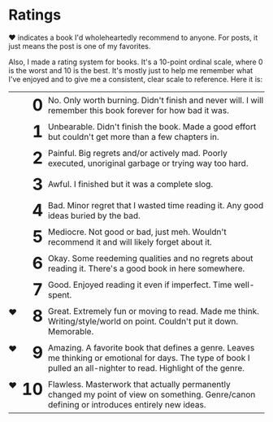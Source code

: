 # Ratings

♥ indicates a book I'd wholeheartedly recommend to anyone. For posts, it just means the post is one of my favorites.

Also, I made a rating system for books. It's a 10-point ordinal scale, where 0 is the worst and 10 is the best. It's mostly just to help me remember what I've enjoyed and to give me a consistent, clear scale to reference. Here it is:

<style type="text/css">
  table .heart {
    text-align:right;
    vertical-align:top;
    padding:8px 0;
  }
  table .rating {
    font-size:2rem;
    text-align:right;
    vertical-align:top;
    font-weight:bold;
    white-space:pre;
    padding:6px 10px;
  }
  table td {
    padding: 6px 0;
  }
</style>

<table>
  <tr>
    <td class="heart"></td>
    <td class="rating">0</td>
    <td>No. Only worth burning. Didn't finish and never will. I will remember this book forever for how bad it was.</td>
  </tr>
  <tr>
    <td class="heart"></td>
    <td class="rating">1</td>
    <td>Unbearable. Didn't finish the book. Made a good effort but couldn't get more than a few chapters in.</td>
  </tr>
  <tr>
    <td class="heart"></td>
    <td class="rating">2</td>
    <td>Painful. Big regrets and/or actively mad. Poorly executed, unoriginal garbage or trying way too hard.</td>
  </tr>
  <tr>
    <td class="heart"></td>
    <td class="rating">3</td>
    <td>Awful. I finished but it was a complete slog.</td>
  </tr>
  <tr>
    <td class="heart"></td>
    <td class="rating">4</td>
    <td>Bad. Minor regret that I wasted time reading it. Any good ideas buried by the bad.</td>
  </tr>
  <tr>
    <td class="heart"></td>
    <td class="rating">5</td>
    <td>Mediocre. Not good or bad, just meh. Wouldn't recommend it and will likely forget about it.</td>
  </tr>
  <tr>
    <td class="heart"></td>
    <td class="rating">6</td>
    <td>Okay. Some reedeming qualities and no regrets about reading it. There's a good book in here somewhere.</td>
  </tr>
  <tr>
    <td class="heart"></td>
    <td class="rating">7</td>
    <td>Good. Enjoyed reading it even if imperfect. Time well-spent.</td>
  </tr>
  <tr>
    <td class="heart">♥</td>
    <td class="rating">8</td>
    <td>Great. Extremely fun or moving to read. Made me think. Writing/style/world on point. Couldn't put it down. Memorable.</td>
  </tr>
  <tr>
    <td class="heart">♥</td>
    <td class="rating">9</td>
    <td>Amazing. A favorite book that defines a genre. Leaves me thinking or emotional for days. The type of book I pulled an all-nighter to read. Highlight of the genre.</td>
  </tr>
  <tr>
    <td class="heart">♥</td>
    <td class="rating">10</td>
    <td>Flawless. Masterwork that actually permanently changed my point of view on something. Genre/canon defining or introduces entirely new ideas.</td>
  </tr>
</table>
